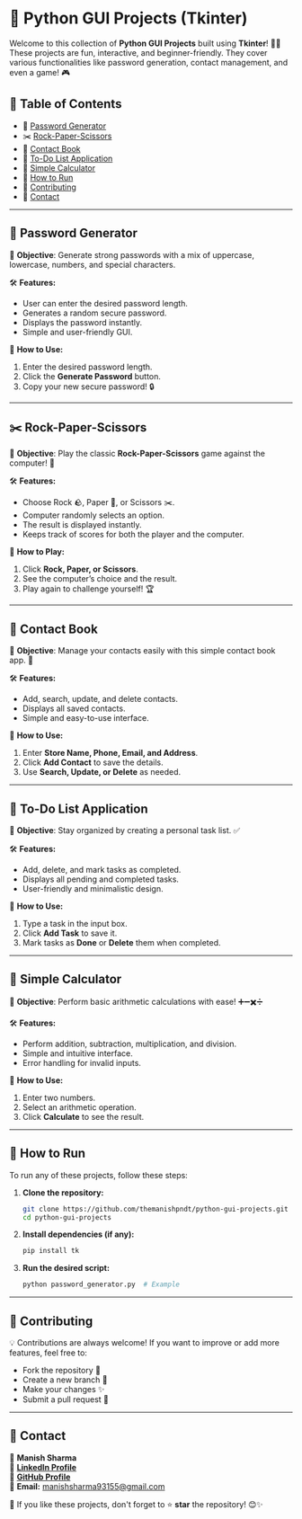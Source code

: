 # 📌 Python GUI Projects (Tkinter)

Welcome to this collection of **Python GUI Projects** built using **Tkinter**! 🎨✨ These projects are fun, interactive, and beginner-friendly. They cover various functionalities like password generation, contact management, and even a game! 🎮

## 📜 Table of Contents
- 🔑 [Password Generator](#-password-generator)
- ✂️ [Rock-Paper-Scissors](#-rock-paper-scissors)
- 📖 [Contact Book](#-contact-book)
- 📝 [To-Do List Application](#-to-do-list-application)
- 🧮 [Simple Calculator](#-simple-calculator)
- 🚀 [How to Run](#-how-to-run)
- 🤝 [Contributing](#-contributing)
- 📩 [Contact](#-contact)

---

## 🔑 Password Generator
🎯 **Objective**: Generate strong passwords with a mix of uppercase, lowercase, numbers, and special characters.

🛠 **Features:**
- User can enter the desired password length.
- Generates a random secure password.
- Displays the password instantly.
- Simple and user-friendly GUI.

📌 **How to Use:**
1. Enter the desired password length.
2. Click the **Generate Password** button.
3. Copy your new secure password! 🔒

---

## ✂️ Rock-Paper-Scissors
🎯 **Objective**: Play the classic **Rock-Paper-Scissors** game against the computer! 🤖

🛠 **Features:**
- Choose Rock 🪨, Paper 📜, or Scissors ✂️.
- Computer randomly selects an option.
- The result is displayed instantly.
- Keeps track of scores for both the player and the computer.

📌 **How to Play:**
1. Click **Rock, Paper, or Scissors**.
2. See the computer’s choice and the result.
3. Play again to challenge yourself! 🏆

---

## 📖 Contact Book
🎯 **Objective**: Manage your contacts easily with this simple contact book app. 📇

🛠 **Features:**
- Add, search, update, and delete contacts.
- Displays all saved contacts.
- Simple and easy-to-use interface.

📌 **How to Use:**
1. Enter **Store Name, Phone, Email, and Address**.
2. Click **Add Contact** to save the details.
3. Use **Search, Update, or Delete** as needed.

---

## 📝 To-Do List Application
🎯 **Objective**: Stay organized by creating a personal task list. ✅

🛠 **Features:**
- Add, delete, and mark tasks as completed.
- Displays all pending and completed tasks.
- User-friendly and minimalistic design.

📌 **How to Use:**
1. Type a task in the input box.
2. Click **Add Task** to save it.
3. Mark tasks as **Done** or **Delete** them when completed.

---

## 🧮 Simple Calculator
🎯 **Objective**: Perform basic arithmetic calculations with ease! ➕➖✖️➗

🛠 **Features:**
- Perform addition, subtraction, multiplication, and division.
- Simple and intuitive interface.
- Error handling for invalid inputs.

📌 **How to Use:**
1. Enter two numbers.
2. Select an arithmetic operation.
3. Click **Calculate** to see the result.

---

## 🚀 How to Run
To run any of these projects, follow these steps:

1. **Clone the repository:**
   ```sh
   git clone https://github.com/themanishpndt/python-gui-projects.git
   cd python-gui-projects
   ```
2. **Install dependencies (if any):**
   ```sh
   pip install tk
   ```
3. **Run the desired script:**
   ```sh
   python password_generator.py  # Example
   ```

---

## 🤝 Contributing
💡 Contributions are always welcome! If you want to improve or add more features, feel free to:
- Fork the repository 🍴
- Create a new branch 🌿
- Make your changes ✨
- Submit a pull request 📩

---

## 📩 Contact
📧 **Manish Sharma**  
💼 **[LinkedIn Profile](https://www.linkedin.com/in/manish-sharma-52659a251/)**  
🐙 **[GitHub Profile](https://github.com/themanishpndt/)**  
📧 **Email:** manishsharma93155@gmail.com  

📢 If you like these projects, don't forget to ⭐ **star** the repository! 😊✨
